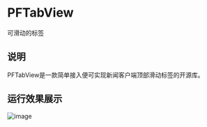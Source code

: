 PFTabView
=========
可滑动的标签

说明
--------------
PFTabView是一款简单接入便可实现新闻客户端顶部滑动标签的开源库。

运行效果展示
--------------
![image](https://github.com/PFei-He/PFTabView/blob/master/PFTabView.gif)
